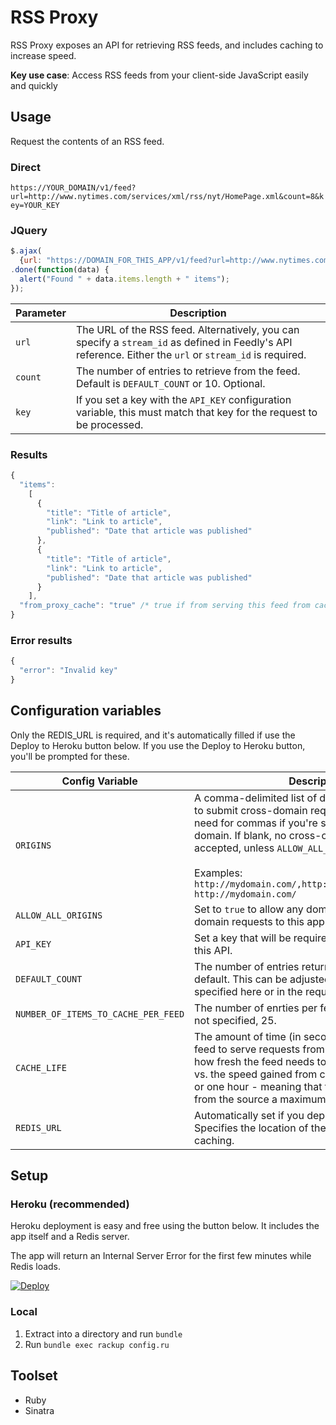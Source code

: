 # RSS Proxy

RSS Proxy exposes an API for retrieving RSS feeds, and includes caching to increase speed.

**Key use case**: Access RSS feeds from your client-side JavaScript easily and quickly

## Usage

Request the contents of an RSS feed.

### Direct

`https://YOUR_DOMAIN/v1/feed?url=http://www.nytimes.com/services/xml/rss/nyt/HomePage.xml&count=8&key=YOUR_KEY`

### JQuery

```javascript
$.ajax(
  {url: "https://DOMAIN_FOR_THIS_APP/v1/feed?url=http://www.nytimes.com/services/xml/rss/nyt/HomePage.xml&count=8&key=YOUR_KEY"})
.done(function(data) {
  alert("Found " + data.items.length + " items");
});
```

Parameter | Description
--------- | -----------
`url`    | The URL of the RSS feed. Alternatively, you can specify a `stream_id` as defined in Feedly's API reference. Either the `url` or `stream_id` is required.
`count`   | The number of entries to retrieve from the feed. Default is `DEFAULT_COUNT` or 10. Optional.
`key`     | If you set a key with the `API_KEY` configuration variable, this must match that key for the request to be processed.

### Results

```javascript
{
  "items":
    [
      {
        "title": "Title of article", 
        "link": "Link to article",
        "published": "Date that article was published"
      },
      {
        "title": "Title of article", 
        "link": "Link to article",
        "published": "Date that article was published"
      }
    ],
  "from_proxy_cache": "true" /* true if from serving this feed from cache */
}
```

### Error results

```javascript
{
  "error": "Invalid key"
}
```

## Configuration variables

Only the REDIS_URL is required, and it's automatically filled if use the Deploy to Heroku button below. If you use the Deploy to Heroku button, you'll be prompted for these.

Config Variable | Description
--------------- | -----------
`ORIGINS`       | A comma-delimited list of domains that are allowed to submit cross-domain requests to the app.  No need for commas if you're specifying just one domain. If blank, no cross-origin requests will be accepted, unless `ALLOW_ALL_ORIGINS` is set to `true` <br/><br/>Examples:<br/>`http://mydomain.com/,http://someotherdomain.com/`<br/>`http://mydomain.com/`
`ALLOW_ALL_ORIGINS` | Set to `true` to allow any domain to submit cross-domain requests to this app. Not recommended.
`API_KEY`       | Set a key that will be required to make a request to this API.
`DEFAULT_COUNT` | The number of entries returned for a given feed by default. This can be adjusted per request. If not specified here or in the request, the default is 10.
`NUMBER_OF_ITEMS_TO_CACHE_PER_FEED` | The number of enrties per feed to cache in Redis. If not specified, 25.
`CACHE_LIFE` | The amount of time (in seconds) after fetching a feed to serve requests from the cache. Think about how fresh the feed needs to be for your use case vs. the speed gained from caching. If blank, 3600 or one hour - meaning that feeds will be updated from the source a maximum of once per hour.
`REDIS_URL` | Automatically set if you deploy to Heroku below. Specifies the location of the Redis server used for caching.

## Setup

### Heroku (recommended)

Heroku deployment is easy and free using the button below. It includes the app itself and a Redis server.

The app will return an Internal Server Error for the first few minutes while Redis loads.

[![Deploy](https://www.herokucdn.com/deploy/button.png)](https://heroku.com/deploy)

### Local
1. Extract into a directory and run `bundle`
2. Run `bundle exec rackup config.ru`

## Toolset

- Ruby
- Sinatra
